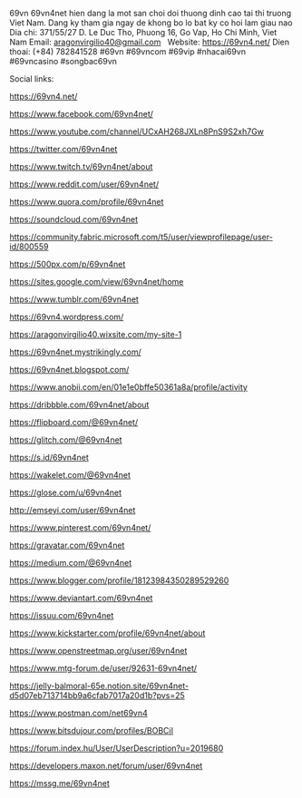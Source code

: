 69vn 69vn4net hien dang la mot san choi doi thuong dinh cao tai thi truong Viet Nam. Dang ky tham gia ngay de khong bo lo bat ky co hoi lam giau nao
Dia chi: 371/55/27 D. Le Duc Tho, Phuong 16, Go Vap, Ho Chi Minh, Viet Nam
Email: aragonvirgilio40@gmail.com  
Website: https://69vn4.net/
Dien thoai: (+84) 782841528
#69vn #69vncom #69vip #nhacai69vn #69vncasino #songbac69vn



Social links:



https://69vn4.net/

https://www.facebook.com/69vn4net/

https://www.youtube.com/channel/UCxAH268JXLn8PnS9S2xh7Gw

https://twitter.com/69vn4net

https://www.twitch.tv/69vn4net/about

https://www.reddit.com/user/69vn4net/

https://www.quora.com/profile/69vn4net

https://soundcloud.com/69vn4net

https://community.fabric.microsoft.com/t5/user/viewprofilepage/user-id/800559

https://500px.com/p/69vn4net

https://sites.google.com/view/69vn4net/home

https://www.tumblr.com/69vn4net

https://69vn4.wordpress.com/

https://aragonvirgilio40.wixsite.com/my-site-1

https://69vn4net.mystrikingly.com/

https://69vn4net.blogspot.com/

https://www.anobii.com/en/01e1e0bffe50361a8a/profile/activity

https://dribbble.com/69vn4net/about

https://flipboard.com/@69vn4net/

https://glitch.com/@69vn4net

https://s.id/69vn4net

https://wakelet.com/@69vn4net

https://glose.com/u/69vn4net

http://emseyi.com/user/69vn4net

https://www.pinterest.com/69vn4net/

https://gravatar.com/69vn4net

https://medium.com/@69vn4net

https://www.blogger.com/profile/18123984350289529260

https://www.deviantart.com/69vn4net

https://issuu.com/69vn4net

https://www.kickstarter.com/profile/69vn4net/about

https://www.openstreetmap.org/user/69vn4net

https://www.mtg-forum.de/user/92631-69vn4net/

https://jelly-balmoral-65e.notion.site/69vn4net-d5d07eb713714bb9a6cfab7017a20d1b?pvs=25

https://www.postman.com/net69vn4

https://www.bitsdujour.com/profiles/BOBCiI

https://forum.index.hu/User/UserDescription?u=2019680

https://developers.maxon.net/forum/user/69vn4net

https://mssg.me/69vn4net